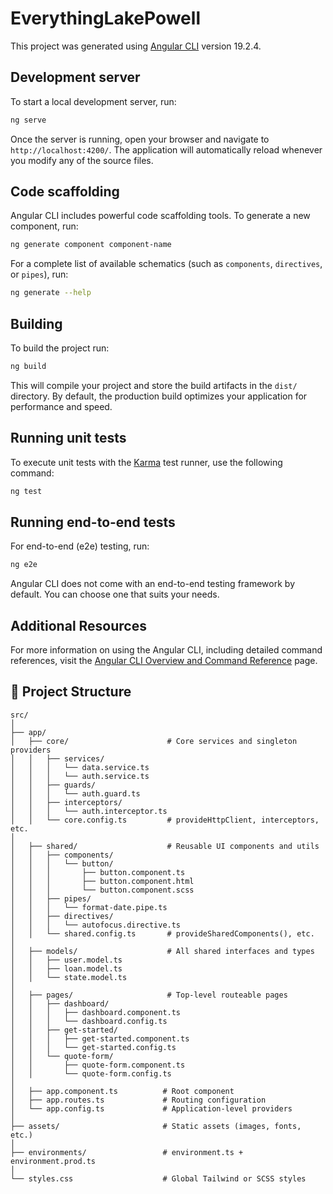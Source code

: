 # EverythingLakePowell

This project was generated using [Angular CLI](https://github.com/angular/angular-cli) version 19.2.4.

## Development server

To start a local development server, run:

```bash
ng serve
```

Once the server is running, open your browser and navigate to `http://localhost:4200/`. The application will automatically reload whenever you modify any of the source files.

## Code scaffolding

Angular CLI includes powerful code scaffolding tools. To generate a new component, run:

```bash
ng generate component component-name
```

For a complete list of available schematics (such as `components`, `directives`, or `pipes`), run:

```bash
ng generate --help
```

## Building

To build the project run:

```bash
ng build
```

This will compile your project and store the build artifacts in the `dist/` directory. By default, the production build optimizes your application for performance and speed.

## Running unit tests

To execute unit tests with the [Karma](https://karma-runner.github.io) test runner, use the following command:

```bash
ng test
```

## Running end-to-end tests

For end-to-end (e2e) testing, run:

```bash
ng e2e
```

Angular CLI does not come with an end-to-end testing framework by default. You can choose one that suits your needs.

## Additional Resources

For more information on using the Angular CLI, including detailed command references, visit the [Angular CLI Overview and Command Reference](https://angular.dev/tools/cli) page.


## 📁 Project Structure

```text
src/
│
├── app/
│   ├── core/                      # Core services and singleton providers
│   │   ├── services/
│   │   │   └── data.service.ts
│   │   │   └── auth.service.ts
│   │   ├── guards/
│   │   │   └── auth.guard.ts
│   │   ├── interceptors/
│   │   │   └── auth.interceptor.ts
│   │   └── core.config.ts         # provideHttpClient, interceptors, etc.
│
│   ├── shared/                    # Reusable UI components and utils
│   │   ├── components/
│   │   │   └── button/
│   │   │       ├── button.component.ts
│   │   │       ├── button.component.html
│   │   │       └── button.component.scss
│   │   ├── pipes/
│   │   │   └── format-date.pipe.ts
│   │   ├── directives/
│   │   │   └── autofocus.directive.ts
│   │   └── shared.config.ts       # provideSharedComponents(), etc.
│
│   ├── models/                    # All shared interfaces and types
│   │   ├── user.model.ts
│   │   ├── loan.model.ts
│   │   └── state.model.ts
│
│   ├── pages/                     # Top-level routeable pages
│   │   ├── dashboard/
│   │   │   ├── dashboard.component.ts
│   │   │   └── dashboard.config.ts
│   │   ├── get-started/
│   │   │   ├── get-started.component.ts
│   │   │   └── get-started.config.ts
│   │   └── quote-form/
│   │       ├── quote-form.component.ts
│   │       └── quote-form.config.ts
│
│   ├── app.component.ts          # Root component
│   ├── app.routes.ts             # Routing configuration
│   └── app.config.ts             # Application-level providers
│
├── assets/                       # Static assets (images, fonts, etc.)
│
├── environments/                 # environment.ts + environment.prod.ts
│
└── styles.css                    # Global Tailwind or SCSS styles